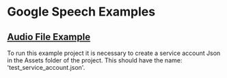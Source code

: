 # Google Speech Examples

## [Audio File Example](https://github.com/felixjunghans/google_speech/tree/master/example/audio_file_example)

To run this example project it is necessary to create a service account Json in the Assets folder of the project. 
This should have the name: 'test_service_account.json'.
